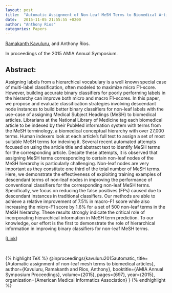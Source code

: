 ```yaml
---
layout: post
title:  "Automatic Assignment of Non-Leaf MeSH Terms to Biomedical Articles"
date:   2015-11-05 21:55:55 +0200
author: "Anthony Rios"
categories: Papers
---
```


<a href="http://protocols.netlab.uky.edu/~rvkavu2/">Ramakanth Kavuluru</a>, and Anthony Rios.

In proceedings of the 2015 AMIA Annual Symposium.

## Abstract:
Assigning labels from a hierarchical vocabulary is a well known special case of multi-label classification, often modeled to maximize micro F1-score. However, building accurate binary classifiers for poorly performing labels in the hierarchy can improve both micro and macro F1-scores. In this paper, we propose and evaluate classification strategies involving descendant node instances to build better binary classifiers for non-leaf labels with the use-case of assigning Medical Subject Headings (MeSH) to biomedical articles. Librarians at the National Library of Medicine tag each biomedical article to be indexed by their PubMed information system with terms from the MeSH terminology, a biomedical conceptual hierarchy with over 27,000 terms. Human indexers look at each article’s full text to assign a set of most suitable MeSH terms for indexing it. Several recent automated attempts focused on using the article title and abstract text to identify MeSH terms for the corresponding article. Despite these attempts, it is observed that assigning MeSH terms corresponding to certain non-leaf nodes of the MeSH hierarchy is particularly challenging. Non-leaf nodes are very important as they constitute one third of the total number of MeSH terms. Here, we demonstrate the effectiveness of exploiting training examples of descendant terms of non-leaf nodes in improving the performance of conventional classifiers for the corresponding non-leaf MeSH terms. Specifically, we focus on reducing the false positives (FPs) caused due to descendant instances in traditional classifiers. Our methods are able to achieve a relative improvement of 7.5% in macro-F1 score while also increasing the micro-F1 score by 1.6% for a set of 500 non-leaf terms in the MeSH hierarchy. These results strongly indicate the critical role of incorporating hierarchical information in MeSH term prediction. To our knowledge, our effort is the first to demonstrate the role of hierarchical information in improving binary classifiers for non-leaf MeSH terms.

[<a href="https://www.ncbi.nlm.nih.gov/pmc/articles/PMC4765689/">Link</a>]

<br />

{% highlight TeX %}
@inproceedings{kavuluru2015automatic,
  title={Automatic assignment of non-leaf mesh terms to biomedical articles},
  author={Kavuluru, Ramakanth and Rios, Anthony},
  booktitle={AMIA Annual Symposium Proceedings},
  volume={2015},
  pages={697},
  year={2015},
  organization={American Medical Informatics Association}
}
{% endhighlight %}
